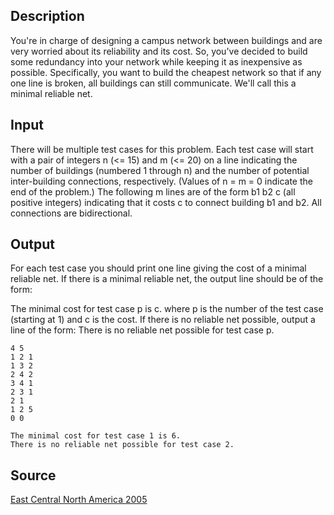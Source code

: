 <h2>Description</h2><p>You're in charge of designing a campus network between buildings and are very worried about its reliability and its cost. So, you've decided to build some redundancy into your network while keeping it as inexpensive as possible. Specifically, you want to build the cheapest network so that if any one line is broken, all buildings can still communicate. We'll call this a minimal reliable net.</p><h2>Input</h2><p>There will be multiple test cases for this problem. Each test case will start with a pair of integers n (&lt;= 15) and m (&lt;= 20) on a line indicating the number of buildings (numbered 1 through n) and the number of potential inter-building connections, respectively. (Values of n = m = 0 indicate the end of the problem.) The following m lines are of the form b1 b2 c (all positive integers) indicating that it costs c to connect building b1 and b2. All connections are bidirectional.</p><h2>Output</h2><p>For each test case you should print one line giving the cost of a minimal reliable net. If there is a minimal reliable net, the output line should be of the form:
</p>The minimal cost for test case p is c.
where p is the number of the test case (starting at 1) and c is the cost. If there is no reliable net possible, output a line of the form:
There is no reliable net possible for test case p.<pre><code class="language-input1">4 5
1 2 1
1 3 2
2 4 2
3 4 1
2 3 1
2 1
1 2 5
0 0</code></pre><pre><code class="language-output1">The minimal cost for test case 1 is 6.
There is no reliable net possible for test case 2.</code></pre><h2>Source</h2><a href="searchproblem?field=source&amp;key=East+Central+North+America+2005">East Central North America 2005</a>